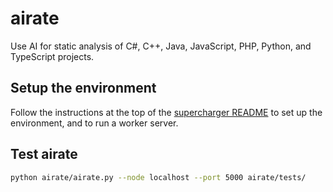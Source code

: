 # airate

Use AI for static analysis of C#, C++, Java, JavaScript, PHP, Python, and TypeScript projects.

## Setup the environment

Follow the instructions at the top of the [supercharger README](https://github.com/catid/supercharger/) to set up the environment, and to run a worker server.

## Test airate

```bash
python airate/airate.py --node localhost --port 5000 airate/tests/
```
